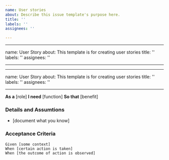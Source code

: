 ```yaml
---
name: User stories
about: Describe this issue template's purpose here.
title: ''
labels: ''
assignees: ''

---
```


---
name: User Story
about: This template is for creating user stories
title: ''
labels: ''
assignees: ''

---

---
name: User Story
about: This template is for creating user stories
title: ''
labels: ''
assignees: ''

---

**As a** [role]
**I need** [function]
**So that** [benefit]

### Details and Assumtions
* [document what you know]

### Acceptance Criteria

```gherkin
Given [some context]
When [certain action is taken]
When [the outcome of action is observed]
```

